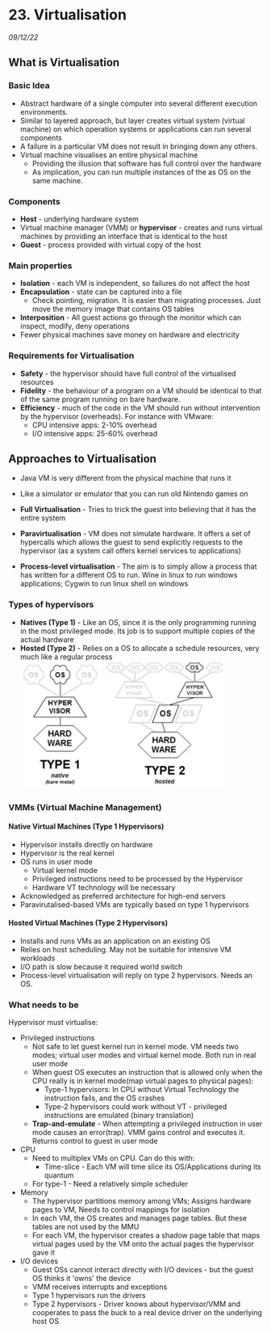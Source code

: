 # 23. Virtualisation
_09/12/22_
## What is Virtualisation
### Basic Idea
- Abstract hardware of a single computer into several different execution environments.
- Similar to layered approach, but layer creates virtual system (virtual machine) on which operation systems or applications can run several components
- A failure in a particular VM does not result in bringing down any others.
- Virtual machine visualises an entire physical machine
	- Providing the illusion that software has full control over the hardware
	- As implication, you can run multiple instances of the as OS on the same machine.

### Components
- **Host** - underlying hardware system
- Virtual machine manager (VMM) or **hypervisor** - creates and runs virtual machines by providing an interface that is identical to the host
- **Guest** - process provided with virtual copy of the host

### Main properties
- **Isolation** - each VM is independent, so failures do not affect the host
- **Encapsulation** - state can be captured into a file
	- Check pointing, migration. It is easier than migrating processes. Just move the memory image that contains OS tables
- **Interposition** - All guest actions go through the monitor which can inspect, modify, deny operations
- Fewer physical machines save money on hardware and electricity

### Requirements for Virtualisation
- **Safety** - the hypervisor should have full control of the virtualised resources
- **Fidelity** - the behaviour of a program on a VM should be identical to that of the same program running on bare hardware. 
- **Efficiency** - much of the code in the VM should run without intervention by the hypervisor (overheads). For instance with VMware:
	- CPU intensive apps: 2-10% overhead
	- I/O intensive apps: 25-60% overhead

## Approaches to Virtualisation
- Java VM is very different from the physical machine that runs it
- Like a simulator or emulator that you can run old Nintendo games on

- **Full Virtualisation** - Tries to trick the guest into believing that it has the entire system
- **Paravirtualisation** - VM does not simulate hardware. It offers a set of hypercalls which allows the guest to send explicitly requests to the hypervisor (as a system call offers kernel services to applications)
- **Process-level virtualisation** - The aim is to simply allow a process that has written for a different OS to run. Wine in linux to run windows applications; Cygwin to run linux shell on windows

### Types of hypervisors
- **Natives (Type 1)** - Like an OS, since it is the only programming running in the most privileged mode. Its job is to support multiple copies of the actual hardware
- **Hosted (Type 2)** - Relies on a OS to allocate a schedule resources, very much like a regular process
![](../_resources/20221209092837.png)

### VMMs (Virtual Machine Management)
#### Native Virtual Machines (Type 1 Hypervisors)
- Hypervisor installs directly on hardware
- Hypervisor is the real kernel
- OS runs in user mode
	- Virtual kernel mode
	- Privileged instructions need to be processed by the Hypervisor
	- Hardware VT technology will be necessary
- Acknowledged as preferred architecture for high-end servers
- Paravirutalised-based VMs are typically based on type 1 hypervisors
#### Hosted Virtual Machines (Type 2 Hypervisors)
- Installs and runs VMs as an application on an existing OS
- Relies on host scheduling. May not be suitable for intensive VM workloads
- I/O path is slow because it required world switch
- Process-level virtualisation will reply on type 2 hypervisors. Needs an OS.
### What needs to be 
Hypervisor must virtualise:
- Privileged instructions
	- Not safe to let guest kernel run in kernel mode. VM needs two modes; virtual user modes and virtual kernel mode. Both run in real user mode
	- When guest OS executes an instruction that is allowed only when the CPU really is in kernel mode(map virtual pages to physical pages):
		- Type-1 hypervisors: In CPU without Virtual Technology the instruction fails, and the OS crashes
		- Type-2 hypervisors could work without VT - privileged instructions are emulated (binary translation)
	- **Trap-and-emulate** - When attempting a privileged instruction in user mode causes an error(trap). VMM gains control and executes it. Returns control to guest in user mode
- CPU
	- Need to multiplex VMs on CPU. Can do this with:
		- Time-slice - Each VM will time slice its OS/Applications during its quantum
	- For type-1 - Need a relatively simple scheduler
- Memory
	- The hypervisor partitions memory among VMs; Assigns hardware pages to VM, Needs to control mappings for isolation
	- In each VM, the OS creates and manages page tables. But these tables are not used by the MMU
	- For each VM, the hypervisor creates a shadow page table that maps virtual pages used by the VM onto the actual pages the hypervisor gave it
- I/O devices
	- Guest OSs cannot interact directly with I/O devices - but the guest OS thinks it 'owns' the device
	- VMM receives interrupts and exceptions
	- Type 1 hypervisors run the drivers
	- Type 2 hypervisors - Driver knows about hypervisor/VMM and cooperates to pass the buck to a real device driver on the underlying host OS